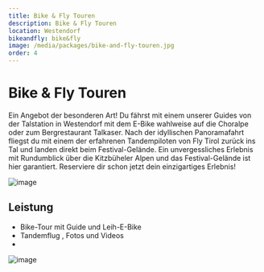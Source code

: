 ```yaml
---
title: Bike & Fly Touren
description: Bike & Fly Touren
location: Westendorf
bikeandfly: bike&fly
image: /media/packages/bike-and-fly-touren.jpg
order: 4
---
```


# Bike & Fly Touren

Ein Angebot der besonderen Art! Du fährst mit einem unserer Guides von der Talstation in Westendorf mit dem E-Bike wahlweise auf die Choralpe oder zum Bergrestaurant Talkaser. Nach der idyllischen Panoramafahrt fliegst du mit einem der erfahrenen Tandempiloten von Fly Tirol zurück ins Tal und landen direkt beim Festival-Gelände. Ein unvergessliches Erlebnis mit Rundumblick über die Kitzbüheler Alpen und das Festival-Gelände ist hier garantiert. 
Reserviere dir schon jetzt dein einzigartiges Erlebnis!

![image](https://github.com/naschidaniel/fly-tirol/assets/143787316/b9095eae-9c95-4249-bcf3-fbeac4e7b153)

## Leistung

-	Bike-Tour mit Guide und Leih-E-Bike
-	Tandemflug , Fotos und Videos
-	
![image](https://github.com/naschidaniel/fly-tirol/assets/143787316/bd2a12f3-37ec-4bc6-ac36-c5d1d1b37fcb)



<ContentImageGallery path="/media/packages/gallerie/"/>
